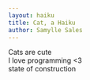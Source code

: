 ```yaml
---
layout: haiku
title: Cat, a Haiku
author: Samylle Sales
---
```


Cats are cute<br>
I love programming <3<br>
state of construction<br>
